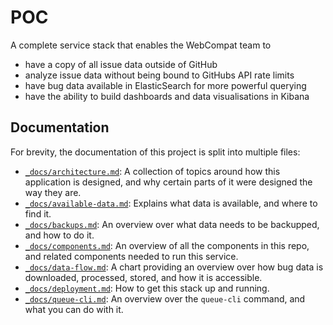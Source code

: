 # POC

A complete service stack that enables the WebCompat team to

- have a copy of all issue data outside of GitHub
- analyze issue data without being bound to GitHubs API rate limits
- have bug data available in ElasticSearch for more powerful querying
- have the ability to build dashboards and data visualisations in Kibana

## Documentation

For brevity, the documentation of this project is split into multiple files:

- [`_docs/architecture.md`](_docs/architecture.md): A collection of topics around how this application is designed, and why certain parts of it were designed the way they are.
- [`_docs/available-data.md`](_docs/available-data.md): Explains what data is available, and where to find it.
- [`_docs/backups.md`](_docs/backups.md): An overview over what data needs to be backupped, and how to do it.
- [`_docs/components.md`](_docs/components.md): An overview of all the components in this repo, and related components needed to run this service.
- [`_docs/data-flow.md`](_docs/data-flow.md): A chart providing an overview over how bug data is downloaded, processed, stored, and how it is accessible.
- [`_docs/deployment.md`](_docs/deployment.md): How to get this stack up and running.
- [`_docs/queue-cli.md`](_docs/queue-cli.md): An overview over the `queue-cli` command, and what you can do with it.
